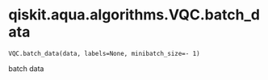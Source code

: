 # qiskit.aqua.algorithms.VQC.batch\_data

`VQC.batch_data(data, labels=None, minibatch_size=- 1)`

batch data
